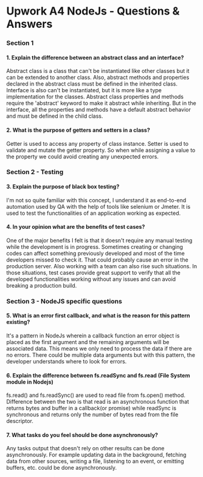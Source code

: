 # Upwork A4 NodeJs - Questions & Answers

### Section 1

#### 1. Explain the difference between an abstract class and an interface?

Abstract class is a class that can't be instantiated like other classes but it can be extended to another class. Also, abstract methods and properties declared in the abstract class must be defined in the inherited class. Interface is also can't be instantiated, but it is more like a type implementation for the classes. Abstract class properties and methods require the 'abstract' keyword to make it abstract while inheriting. But in the interface, all the properties and methods have a default abstract behavior and must be defined in the child class.

#### 2. What is the purpose of getters and setters in a class?

Getter is used to access any property of class instance. Setter is used to validate and mutate the getter property. So when while assigning a value to the property we could avoid creating any unexpected errors.

### Section 2 - Testing

#### 3. Explain the purpose of black box testing?

I'm not so quite familiar with this concept, I understand it as end-to-end automation used by QA with the help of tools like selenium or Jmeter. It is used to test the functionalities of an application working as expected.

#### 4. In your opinion what are the benefits of test cases?

One of the major benefits I felt is that it doesn't require any manual testing while the development is in progress. Sometimes creating or changing codes can affect something previously developed and most of the time developers missed to check it. That could probably cause an error in the production server. Also working with a team can also rise such situations. In those situations, test cases provide great support to verify that all the developed functionalities working without any issues and can avoid breaking a production build.

### Section 3 - NodeJS specific questions

#### 5. What is an error first callback, and what is the reason for this pattern existing?

It's a pattern in NodeJs wherein a callback function an error object is placed as the first argument and the remaining arguments will be associated data. This means we only need to process the data if there are no errors. There could be multiple data arguments but with this pattern, the developer understands where to look for errors.

#### 6. Explain the difference between fs.readSync and fs.read (File System module in Nodejs)

fs.read() and fs.readSync() are used to read file from fs.open() method. Difference between the two is that read is an asynchronous function that returns bytes and buffer in a callback(or promise) while readSync is synchronous and returns only the number of bytes read from the file descriptor.

#### 7. What tasks do you feel should be done asynchronously?

Any tasks output that doesn't rely on other results can be done asynchronously. For example updating data in the background, fetching data from other sources, writing a file, listening to an event, or emitting buffers, etc. could be done asynchronously.